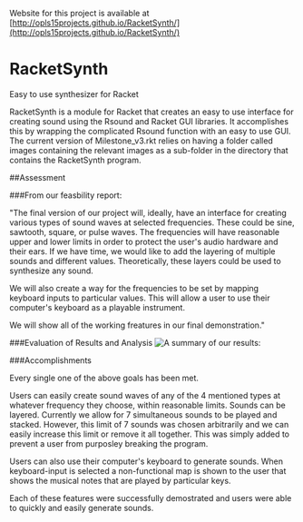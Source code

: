 Website for this project is available at [http://opls15projects.github.io/RacketSynth/](http://opls15projects.github.io/RacketSynth/)

# RacketSynth

Easy to use synthesizer for Racket

RacketSynth is a module for Racket that creates an easy to use interface for creating sound using the Rsound and Racket GUI
libraries. It accomplishes this by wrapping the complicated Rsound function with an easy to use GUI. The current version of Milestone_v3.rkt relies on having a folder called images containing the relevant images as a sub-folder in the directory that contains the RacketSynth program.

##Assessment 

###From our feasbility report:

"The final version of our project will, ideally, have an interface for creating various types of sound waves at selected frequencies. These could be sine, sawtooth, square, or pulse waves. The frequencies will have reasonable upper and lower limits in order to protect the user's audio hardware and their ears. If we have time, we would like to add the layering of multiple sounds and different values. Theoretically, these layers could be used to synthesize any sound.

We will also create a way for the frequencies to be set by mapping keyboard inputs to particular values. This will allow a user to use their computer's keyboard as a playable instrument.

We will show all of the working freatures in our final demonstration."

###Evaluation of Results and Analysis
![A summary of our results:](http://i296.photobucket.com/albums/mm177/kevinseeker10/results_table_zpsvjyklwjn.png)






###Accomplishments

Every single one of the above goals has been met. 

Users can easily create sound waves of any of the 4 mentioned types at whatever frequency they choose, within reasonable limits. Sounds can be layered. Currently we allow for 7 simultaneous sounds to be played and stacked. However, this limit of 7 sounds was chosen arbitrarily and we can easily increase this limit or remove it all together. This was simply added to prevent a user from purposley breaking the program. 

Users can also use their computer's keyboard to generate sounds. When keyboard-input is selected a non-functional map is shown to the user that shows the musical notes that are played by particular keys. 

Each of these features were successfully demostrated and users were able to quickly and easily generate sounds. 



